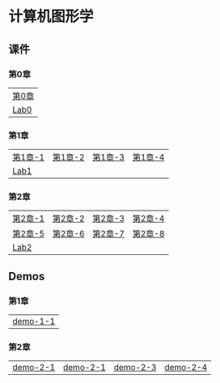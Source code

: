 # 计算机图形学

## 课件

### 第0章

|    | 
| ---- |
|[第0章](./CourseWare/chapter-0.html)|
| [Lab0](./CourseWare/Chapter-1-lab0.md)|

### 第1章

|    |    |    |    |
| ---- | ---- | ---- | ---- |
|[第1章-1](./CourseWare/Chapter1/chapter-1-1.html)|[第1章-2](./CourseWare/Chapter1/chapter-1-2.html)|[第1章-3](./CourseWare/Chapter1/chapter-1-3.html)|[第1章-4](./CourseWare/Chapter1/chapter-1-4.html)|
|[Lab1](./CourseWare/Chapter1/Chapter-1-lab1.md)| | | |

### 第2章

|    |    |    |    |
| ---- | ---- | ---- | ---- |
|[第2章-1](./CourseWare/Chapter2/chapter-2-1.html)|[第2章-2](./CourseWare/Chapter2/chapter-2-2.html)|[第2章-3](./CourseWare/Chapter2/chapter-2-3.html)|[第2章-4](./CourseWare/Chapter2/chapter-2-4.html)|
|[第2章-5](./CourseWare/Chapter2/chapter-2-5.html)|[第2章-6](./CourseWare/Chapter2/chapter-2-6.html)|[第2章-7](./CourseWare/Chapter2/chapter-2-7.html)|[第2章-8](./CourseWare/Chapter2/chapter-2-8.html)|
|[Lab2](./CourseWare/Chapter2/Chapter-2-lab2.md)| | | |

## Demos
### 第1章

|    |
| ---- |
|[demo-1-1](./demos/chap1-demo-1.html)|


### 第2章

|    |    |    |    |
| ---- | ---- | ---- | ---- |
|[demo-2-1](./demos/chap2-demo-1.html)|[demo-2-1](./demos/chap2-demo-1.html)|[demo-2-3](./demos/chap2-demo-3.html)|[demo-2-4](./demos/chap2-demo-4.html)|
